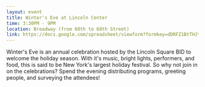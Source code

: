 ```yaml
---
layout: event
title: Winter's Eve at Lincoln Center
time: 3:30PM - 9PM
location: Broadway (from 60th to 68th Street)
link: https://docs.google.com/spreadsheet/viewform?formkey=dDRFZ1BtTHJtcXlQcTlrcDFPbFRDMVE6MA
---
```

Winter's Eve is an annual celebration hosted by the Lincoln Square BID to welcome the holiday season. With it's music, bright lights, performers, and food, this is said to be New York's largest holiday festival. So why not join in on the celebrations? Spend the evening distributing programs, greeting people, and surveying the attendees!
